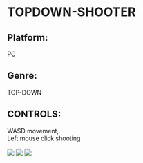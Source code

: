 # TOPDOWN-SHOOTER

<h2> Platform: </h2> PC <br/>
<h2> Genre: </h2> TOP-DOWN <br/>
<h2> CONTROLS: </h2> WASD movement, <br/> Left mouse click shooting <br/>  <br/> 
<img src="https://user-images.githubusercontent.com/99608089/155844659-30e13ebe-e47c-4d5b-a3a2-ab9f049fe160.png">
<img src="https://user-images.githubusercontent.com/99608089/155844717-45031116-0f88-492f-b918-689f8c065819.png">
<img src="https://user-images.githubusercontent.com/99608089/155844742-132a62d6-c637-4ace-adf1-8dc96d4ee82e.png">
